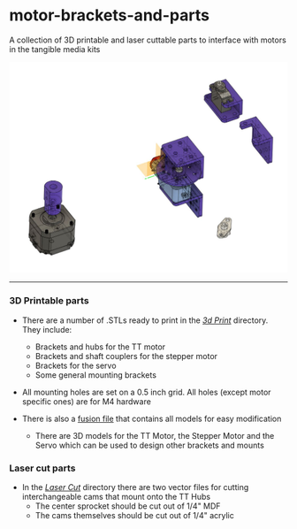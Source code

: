 # motor-brackets-and-parts
 A collection of 3D printable and laser cuttable parts to interface with motors in the tangible media kits

![Screenshot](/Images/Brackets.jpg)

----

### 3D Printable parts

- There are a number of .STLs ready to print in the [*3d Print*](/Brackets/3D%20Print) directory. They include:
    - Brackets and hubs for the TT motor
    - Brackets  and shaft couplers for the stepper motor
    - Brackets for the servo
    - Some general mounting brackets

- All mounting holes are set on a 0.5 inch grid. All holes (except motor specific ones) are for M4 hardware
- There is also a [fusion file](/Fusion%20Files/Motor%20Brackets.f3d) that contains all models for easy modification
    - There are 3D models for the TT Motor, the Stepper Motor and the Servo which can be used to design other brackets and mounts

### Laser cut parts

- In the [*Laser Cut*](/Brackets/Laser%20Cut) directory there are two vector files for cutting interchangeable cams that mount onto the TT Hubs
    - The center sprocket should be cut out of 1/4" MDF
    - The cams themselves should be cut out of 1/4" acrylic
